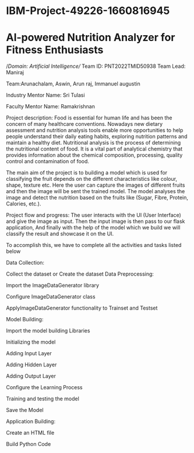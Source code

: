 # IBM-Project-49226-1660816945
# AI-powered Nutrition Analyzer for Fitness Enthusiasts
/*Domain: Artificial Intelligence/*
Team ID: PNT2022TMID50938
Team Lead: Maniraj

Team:Arunachalam, Aswin, Arun raj, Immanuel augustin

Industry Mentor Name: Sri Tulasi

Faculty Mentor Name: Ramakrishnan

Project description:
Food is essential for human life and has been the concern of many healthcare conventions. Nowadays new dietary assessment and nutrition analysis tools enable more opportunities to help people understand their daily eating habits, exploring nutrition patterns and maintain a healthy diet. Nutritional analysis is the process of determining the nutritional content of food. It is a vital part of analytical chemistry that provides information about the chemical composition, processing, quality control and contamination of food.

The main aim of the project is to building a model which is used for classifying the fruit depends on the different characteristics like colour, shape, texture etc. Here the user can capture the images of different fruits and then the image will be sent the trained model. The model analyses the image and detect the nutrition based on the fruits like (Sugar, Fibre, Protein, Calories, etc.).

Project flow and progress:
The user interacts with the UI (User Interface) and give the image as input. Then the input image is then pass to our flask application, And finally with the help of the model which we build we will classify the result and showcase it on the UI.

To accomplish this, we have to complete all the activities and tasks listed below

Data Collection:

 Collect the dataset or Create the dataset
Data Preprocessing:

 Import the ImageDataGenerator library

 Configure ImageDataGenerator class

 ApplyImageDataGenerator functionality to Trainset and Testset

Model Building:

 Import the model building Libraries

 Initializing the model

 Adding Input Layer

 Adding Hidden Layer

 Adding Output Layer

 Configure the Learning Process

 Training and testing the model

 Save the Model

Application Building:

 Create an HTML file

 Build Python Code
